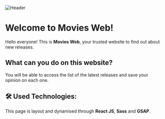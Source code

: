 ![Header](https://user-images.githubusercontent.com/112867716/226196769-2d30a810-8a53-4323-a36b-1d1e54cb8948.png)

# Welcome to Movies Web!

Hello everyone! This is **Movies Web**, your trusted website to find out about new releases. 

## What can you do on this website?

You will be able to access the list of the latest releases and save your opinion on each one. 

## 🛠 Used Technologies:

This page is layout and dynamised through **React JS**, **Sass** and **GSAP**.
